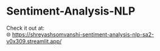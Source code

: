 # Sentiment-Analysis-NLP

Check it out at:
<br/>
:globe_with_meridians: https://shreyashsomvanshi-sentiment-analysis-nlp-sa2-v0x309.streamlit.app/
